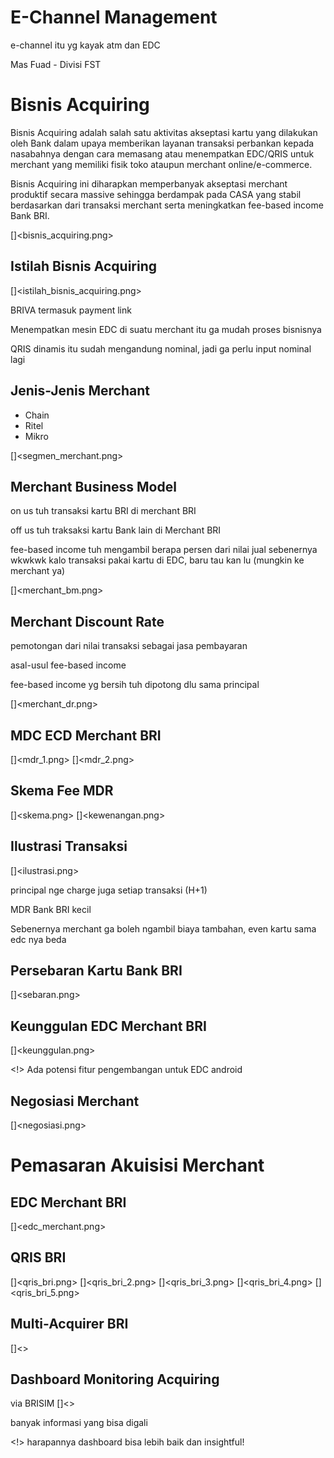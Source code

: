 # E-Channel Management
e-channel itu yg kayak atm dan EDC

Mas Fuad - Divisi FST

# Bisnis Acquiring
Bisnis Acquiring adalah salah satu aktivitas akseptasi kartu yang dilakukan oleh Bank dalam upaya memberikan layanan transaksi perbankan kepada nasabahnya dengan cara
memasang atau menempatkan EDC/QRIS untuk merchant yang memiliki fisik toko ataupun merchant online/e-commerce.

Bisnis Acquiring ini diharapkan memperbanyak akseptasi merchant produktif secara massive sehingga berdampak pada CASA yang stabil berdasarkan dari transaksi merchant
serta meningkatkan fee-based income Bank BRI.

[]<bisnis_acquiring.png>

## Istilah Bisnis Acquiring
[]<istilah_bisnis_acquiring.png>

BRIVA termasuk payment link

Menempatkan mesin EDC di suatu merchant itu ga mudah proses bisnisnya

QRIS dinamis itu sudah mengandung nominal, jadi ga perlu input nominal lagi

## Jenis-Jenis Merchant
- Chain
- Ritel
- Mikro

[]<segmen_merchant.png>

## Merchant Business Model

on us tuh transaksi kartu BRI di merchant BRI

off us tuh traksaksi kartu Bank lain di Merchant BRI

fee-based income tuh mengambil berapa persen dari nilai jual sebenernya wkwkwk kalo transaksi pakai kartu di EDC, baru tau kan lu (mungkin ke merchant ya)

[]<merchant_bm.png>

## Merchant Discount Rate
pemotongan dari nilai transaksi sebagai jasa pembayaran

asal-usul fee-based income

fee-based income yg bersih tuh dipotong dlu sama principal

[]<merchant_dr.png>

## MDC ECD Merchant BRI

[]<mdr_1.png>
[]<mdr_2.png>

## Skema Fee MDR

[]<skema.png>
[]<kewenangan.png>

## Ilustrasi Transaksi

[]<ilustrasi.png>

principal nge charge juga setiap transaksi (H+1)

MDR Bank BRI kecil

Sebenernya merchant ga boleh ngambil biaya tambahan, even kartu sama edc nya beda

## Persebaran Kartu Bank BRI
[]<sebaran.png>

## Keunggulan EDC Merchant BRI
[]<keunggulan.png>

<!> Ada potensi fitur pengembangan untuk EDC android

## Negosiasi Merchant
[]<negosiasi.png>

# Pemasaran Akuisisi Merchant

## EDC Merchant BRI
[]<edc_merchant.png>

## QRIS BRI
[]<qris_bri.png>
[]<qris_bri_2.png>
[]<qris_bri_3.png>
[]<qris_bri_4.png>
[]<qris_bri_5.png>

## Multi-Acquirer BRI
[]<>

## Dashboard Monitoring Acquiring
via BRISIM
[]<>

banyak informasi yang bisa digali

<!> harapannya dashboard bisa lebih baik dan insightful!
